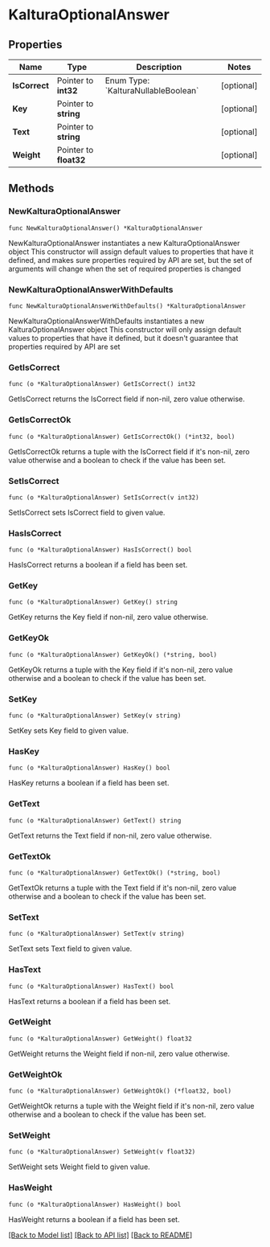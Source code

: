 # KalturaOptionalAnswer

## Properties

Name | Type | Description | Notes
------------ | ------------- | ------------- | -------------
**IsCorrect** | Pointer to **int32** | Enum Type: &#x60;KalturaNullableBoolean&#x60; | [optional] 
**Key** | Pointer to **string** |  | [optional] 
**Text** | Pointer to **string** |  | [optional] 
**Weight** | Pointer to **float32** |  | [optional] 

## Methods

### NewKalturaOptionalAnswer

`func NewKalturaOptionalAnswer() *KalturaOptionalAnswer`

NewKalturaOptionalAnswer instantiates a new KalturaOptionalAnswer object
This constructor will assign default values to properties that have it defined,
and makes sure properties required by API are set, but the set of arguments
will change when the set of required properties is changed

### NewKalturaOptionalAnswerWithDefaults

`func NewKalturaOptionalAnswerWithDefaults() *KalturaOptionalAnswer`

NewKalturaOptionalAnswerWithDefaults instantiates a new KalturaOptionalAnswer object
This constructor will only assign default values to properties that have it defined,
but it doesn't guarantee that properties required by API are set

### GetIsCorrect

`func (o *KalturaOptionalAnswer) GetIsCorrect() int32`

GetIsCorrect returns the IsCorrect field if non-nil, zero value otherwise.

### GetIsCorrectOk

`func (o *KalturaOptionalAnswer) GetIsCorrectOk() (*int32, bool)`

GetIsCorrectOk returns a tuple with the IsCorrect field if it's non-nil, zero value otherwise
and a boolean to check if the value has been set.

### SetIsCorrect

`func (o *KalturaOptionalAnswer) SetIsCorrect(v int32)`

SetIsCorrect sets IsCorrect field to given value.

### HasIsCorrect

`func (o *KalturaOptionalAnswer) HasIsCorrect() bool`

HasIsCorrect returns a boolean if a field has been set.

### GetKey

`func (o *KalturaOptionalAnswer) GetKey() string`

GetKey returns the Key field if non-nil, zero value otherwise.

### GetKeyOk

`func (o *KalturaOptionalAnswer) GetKeyOk() (*string, bool)`

GetKeyOk returns a tuple with the Key field if it's non-nil, zero value otherwise
and a boolean to check if the value has been set.

### SetKey

`func (o *KalturaOptionalAnswer) SetKey(v string)`

SetKey sets Key field to given value.

### HasKey

`func (o *KalturaOptionalAnswer) HasKey() bool`

HasKey returns a boolean if a field has been set.

### GetText

`func (o *KalturaOptionalAnswer) GetText() string`

GetText returns the Text field if non-nil, zero value otherwise.

### GetTextOk

`func (o *KalturaOptionalAnswer) GetTextOk() (*string, bool)`

GetTextOk returns a tuple with the Text field if it's non-nil, zero value otherwise
and a boolean to check if the value has been set.

### SetText

`func (o *KalturaOptionalAnswer) SetText(v string)`

SetText sets Text field to given value.

### HasText

`func (o *KalturaOptionalAnswer) HasText() bool`

HasText returns a boolean if a field has been set.

### GetWeight

`func (o *KalturaOptionalAnswer) GetWeight() float32`

GetWeight returns the Weight field if non-nil, zero value otherwise.

### GetWeightOk

`func (o *KalturaOptionalAnswer) GetWeightOk() (*float32, bool)`

GetWeightOk returns a tuple with the Weight field if it's non-nil, zero value otherwise
and a boolean to check if the value has been set.

### SetWeight

`func (o *KalturaOptionalAnswer) SetWeight(v float32)`

SetWeight sets Weight field to given value.

### HasWeight

`func (o *KalturaOptionalAnswer) HasWeight() bool`

HasWeight returns a boolean if a field has been set.


[[Back to Model list]](../README.md#documentation-for-models) [[Back to API list]](../README.md#documentation-for-api-endpoints) [[Back to README]](../README.md)


